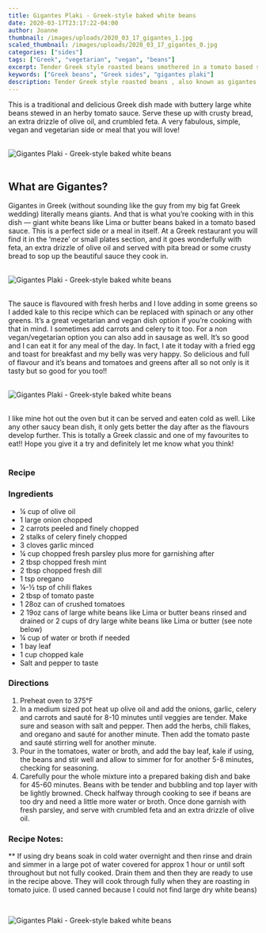 ```yaml
---
title: Gigantes Plaki - Greek-style baked white beans
date: 2020-03-17T23:17:22-04:00
author: Joanne
thumbnail: /images/uploads/2020_03_17_gigantes_1.jpg
scaled_thumbnail: /images/uploads/2020_03_17_gigantes_0.jpg
categories: ["sides"]
tags: ["Greek", "vegetarian", "vegan", "beans"]
excerpt: Tender Greek style roasted beans smothered in a tomato based sauce
keywords: ["Greek beans", "Greek sides", "gigantes plaki"]
description: Tender Greek style roasted beans , also known as gigantes plaki, smothered in a tomato based sauce
---
```


This is a traditional and delicious Greek dish made with buttery large white beans stewed in an herby tomato sauce. Serve these up with crusty bread, an extra drizzle of olive oil, and crumbled feta. A very fabulous, simple, vegan and vegetarian side or meal that you will love! 
</br>
</br>

![Gigantes Plaki - Greek-style baked white beans](/images/uploads/2020_03_17_gigantes_2.jpg)
</br>
</br>

## What are Gigantes?
Gigantes in Greek (without sounding like the guy from my big fat Greek wedding) literally means giants. And that is what you’re cooking with in this dish — giant white beans like Lima or butter beans baked in a tomato based sauce. This is a perfect side or a meal in itself. At a Greek restaurant you will find it in the ‘meze’ or small plates section, and it goes wonderfully with feta, an extra drizzle of olive oil and served with pita bread or some crusty bread to sop up the beautiful sauce they cook in. 
</br>
</br>

![Gigantes Plaki - Greek-style baked white beans](/images/uploads/2020_03_17_gigantes_3.jpg)
</br>
</br>

The sauce is flavoured with fresh herbs and I love adding in some greens so I added kale to this recipe which can be replaced with spinach or any other greens. It’s a great vegetarian and vegan dish option if you’re cooking with that in mind. I sometimes add carrots and celery to it too. For a non vegan/vegetarian option you can also add in sausage as well. It’s so good and I can eat it for any meal of the day. In fact, I ate it today with a fried egg and toast for breakfast and my belly was very happy. So delicious and full of flavour and it’s beans and tomatoes and greens after all so not only is it tasty but so good for you too!! 
</br>
</br>

![Gigantes Plaki - Greek-style baked white beans](/images/uploads/2020_03_17_gigantes_4.jpg)
</br>
</br>

I like mine hot out the oven but it can be served and eaten cold as well. Like any other saucy bean dish, it only gets better the day after as the flavours develop further. This is totally a Greek classic and one of my favourites to eat!! Hope you give it a try and definitely let me know what you think! 
</br>
</br>

### Recipe
### Ingredients

* <span itemprop="ingredients">&frac14; cup of olive oil</span>
* <span itemprop="ingredients">1 large onion chopped</span>
* <span itemprop="ingredients">2 carrots peeled and finely chopped </span>
* <span itemprop="ingredients">2 stalks of celery finely chopped </span>
* <span itemprop="ingredients">3 cloves garlic minced</span>
* <span itemprop="ingredients">&frac14; cup chopped fresh parsley plus more for garnishing after </span>
* <span itemprop="ingredients">2 tbsp chopped fresh mint</span>
* <span itemprop="ingredients">2 tbsp chopped fresh dill </span>
* <span itemprop="ingredients">1 tsp oregano</span>
* <span itemprop="ingredients">&frac14;-&frac12; tsp of chili flakes </span>
* <span itemprop="ingredients">2 tbsp of tomato paste </span>
* <span itemprop="ingredients">1 28oz can of crushed tomatoes</span>
* <span itemprop="ingredients">2 19oz cans of large white beans like Lima or butter beans rinsed and drained or 2 cups of dry large white beans like </span>Lima or butter (see note below)
* <span itemprop="ingredients">&frac14; cup of water or broth if needed </span>
* <span itemprop="ingredients">1 bay leaf </span>
* <span itemprop="ingredients">1 cup chopped kale</span>
* <span itemprop="ingredients">Salt and pepper to taste</span>

### Directions 
1. Preheat oven to 375°F
2. In a medium sized pot heat up olive oil and add the onions, garlic, celery and carrots and sauté for 8-10 minutes until veggies are tender. Make sure and season with salt and pepper. Then add the herbs, chili flakes, and oregano and sauté for another minute. Then add the tomato paste and sauté stirring well for another minute. 
3. Pour in the tomatoes, water or broth, and add the bay leaf, kale if using, the beans and stir well and allow to simmer for for another 5-8 minutes, checking for seasoning. 
4. Carefully pour the whole mixture into a prepared baking dish and bake for 45-60 minutes. Beans with be tender and bubbling and top layer with be lightly browned. Check halfway through cooking to see if beans are too dry and need a little more water or broth. Once done garnish with fresh parsley, and serve with crumbled feta and an extra drizzle of olive oil. 

### Recipe Notes: 
** If using dry beans soak in cold water overnight and then rinse and drain and simmer in a large pot of water covered for approx 1 hour or until soft throughout but not fully cooked. Drain them and then they are ready to use in the recipe above. They will cook through fully when they are roasting in tomato juice. (I used canned because I could not find large dry white beans)

</br>

![Gigantes Plaki - Greek-style baked white beans](/images/uploads/2020_03_17_gigantes_5.jpg)